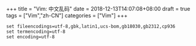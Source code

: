 +++
title = "Vim: 中文乱码"
date = 2018-12-13T14:07:08+08:00
draft = true
tags = ["Vim","zh-CN"]
categories = ["Vim"]
+++

```
set fileencodings=utf-8,gbk,latin1,ucs-bom,gb18030,gb2312,cp936
set termencoding=utf-8
set encoding=utf-8
```

